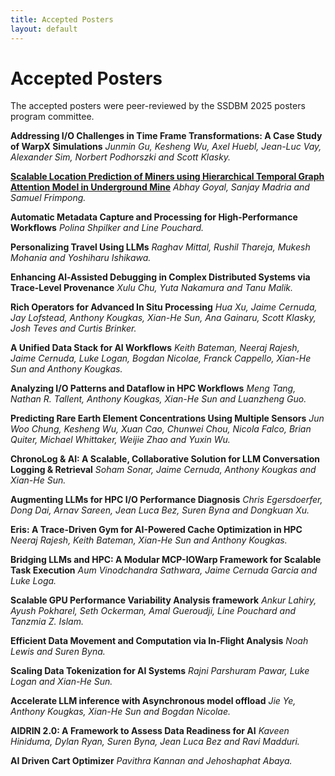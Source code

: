 ```yaml
---
title: Accepted Posters
layout: default
---
```


# Accepted Posters

The accepted posters were peer-reviewed by the SSDBM 2025 posters program committee. 

**Addressing I/O Challenges in Time Frame Transformations: A Case Study of WarpX Simulations**
_Junmin Gu, Kesheng Wu, Axel Huebl, Jean-Luc Vay, Alexander Sim, Norbert Podhorszki and Scott Klasky._

[**Scalable Location Prediction of Miners using Hierarchical Temporal Graph Attention Model in Underground Mine**](./assets/poster/9850-Goyal.pdf)
_Abhay Goyal, Sanjay Madria and Samuel Frimpong._

**Automatic Metadata Capture and Processing for High-Performance Workflows**
_Polina Shpilker and Line Pouchard._

**Personalizing Travel Using LLMs**
_Raghav Mittal, Rushil Thareja, Mukesh Mohania and Yoshiharu Ishikawa._

**Enhancing Al-Assisted Debugging in Complex Distributed Systems via Trace-Level Provenance**
_Xulu Chu, Yuta Nakamura and Tanu Malik._

**Rich Operators for Advanced In Situ Processing**
_Hua Xu, Jaime Cernuda, Jay Lofstead, Anthony Kougkas, Xian-He Sun, Ana Gainaru, Scott Klasky, Josh Teves and Curtis Brinker._

**A Unified Data Stack for AI Workflows**
_Keith Bateman, Neeraj Rajesh, Jaime Cernuda, Luke Logan, Bogdan Nicolae, Franck Cappello, Xian-He Sun and Anthony Kougkas._

**Analyzing I/O Patterns and Dataflow in HPC Workflows**
_Meng Tang, Nathan R. Tallent, Anthony Kougkas, Xian-He Sun and Luanzheng Guo._

**Predicting Rare Earth Element Concentrations Using Multiple Sensors**
_Jun Woo Chung, Kesheng Wu, Xuan Cao, Chunwei Chou, Nicola Falco, Brian Quiter, Michael Whittaker, Weijie Zhao and Yuxin Wu._

**ChronoLog & AI: A Scalable, Collaborative Solution for LLM Conversation Logging & Retrieval**
_Soham Sonar, Jaime Cernuda, Anthony Kougkas and Xian-He Sun._

**Augmenting LLMs for HPC I/O Performance Diagnosis**
_Chris Egersdoerfer, Dong Dai, Arnav Sareen, Jean Luca Bez, Suren Byna and Dongkuan Xu._

**Eris: A Trace-Driven Gym for AI-Powered Cache Optimization in HPC**
_Neeraj Rajesh, Keith Bateman, Xian-He Sun and Anthony Kougkas._

**Bridging LLMs and HPC: A Modular MCP-IOWarp Framework for Scalable Task Execution**
_Aum Vinodchandra Sathwara, Jaime Cernuda Garcia and Luke Loga._

**Scalable GPU Performance Variability Analysis framework**
_Ankur Lahiry, Ayush Pokharel, Seth Ockerman, Amal Gueroudji, Line Pouchard and Tanzmia Z. Islam._

**Efficient Data Movement and Computation via In-Flight Analysis**
_Noah Lewis and Suren Byna._

**Scaling Data Tokenization for AI Systems**
_Rajni Parshuram Pawar, Luke Logan and Xian-He Sun._

**Accelerate LLM inference with Asynchronous model offload**
_Jie Ye, Anthony Kougkas, Xian-He Sun and Bogdan Nicolae._

**AIDRIN 2.0: A Framework to Assess Data Readiness for AI**
_Kaveen Hiniduma, Dylan Ryan, Suren Byna, Jean Luca Bez and Ravi Madduri._

**AI Driven Cart Optimizer**
_Pavithra Kannan and Jehoshaphat Abaya._
